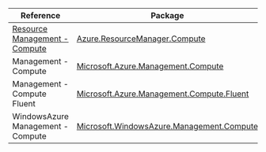 | Reference | Package | Source |
|---|---|---|
|[Resource Management - Compute](resourcemanager.compute-readme.md)|[Azure.ResourceManager.Compute](https://www.nuget.org/packages/Azure.ResourceManager.Compute)|[GitHub](https://github.com/Azure/azure-sdk-for-net/blob/main/sdk/compute/Azure.ResourceManager.Compute)|
|Management - Compute|[Microsoft.Azure.Management.Compute](https://www.nuget.org/packages/Microsoft.Azure.Management.Compute)|[GitHub](https://github.com/Azure/azure-sdk-for-net)|
|Management - Compute Fluent|[Microsoft.Azure.Management.Compute.Fluent](https://www.nuget.org/packages/Microsoft.Azure.Management.Compute.Fluent)|[GitHub](https://github.com/Azure/azure-sdk-for-net)|
|WindowsAzure Management - Compute|[Microsoft.WindowsAzure.Management.Compute](https://www.nuget.org/packages/Microsoft.WindowsAzure.Management.Compute)|[GitHub](https://github.com/Azure/azure-sdk-for-net)|
